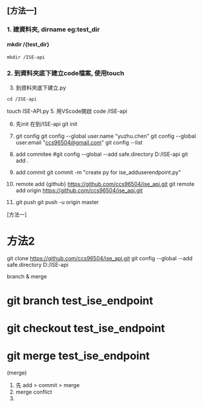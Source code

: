 
## [方法一]

### 1. 建資料夾, dirname eg:test_dir 
#### mkdir /{test_dir}
```
mkdir /ISE-api
```
### 2. 到資料夾底下建立code檔案, 使用touch
3. 到資料夾底下建立.py
```
cd /ISE-api
```
touch ISE-API.py
5. 用VScode開啟
code  /ISE-api

6. 先init
在到/ISE-api
git init

7. git config
git config --global  user.name "yuzhu.chen"
git config --global  user.email "ccs96504@gmail.com"
git config --list

8. add commitee
#git config --global --add safe.directory D:/ISE-api
git add .


9. add commit 
git commit -m "create py for ise_adduserendpoint.py"

10. remote add {github} https://github.com/ccs96504/ise_api.git
git remote add origin https://github.com/ccs96504/ise_api.git

11. git push 
git push -u origin master


[方法一]

# 方法2

git clone https://github.com/ccs96504/ise_api.git
git config --global --add safe.directory D:/ISE-api



branch  & merge
# git branch test_ise_endpoint
# git checkout test_ise_endpoint
# git merge test_ise_endpoint

(merge)
1. 先 add >  commit > merge
2. merge conflict
3. 
